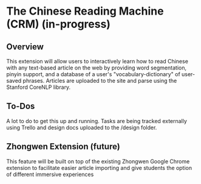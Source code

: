 # The Chinese Reading Machine (CRM) (in-progress)

## Overview
This extension will allow users to interactively learn how to read Chinese with any text-based article on the web by providing word segmentation, pinyin support, and a database of a user's "vocabulary-dictionary" of user-saved phrases. Articles are uploaded to the site and parse using the Stanford CoreNLP library.

## To-Dos
A lot to do to get this up and running. Tasks are being tracked externally using Trello and design docs uploaded to the /design folder.

## Zhongwen Extension (future)
This feature will be built on top of the existing Zhongwen Google Chrome extension to facilitate easier article importing and give students the option of different immersive experiences
